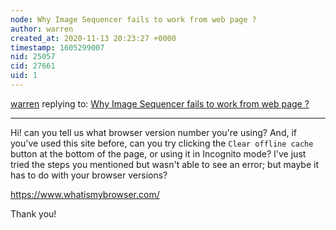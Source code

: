 ```yaml
---
node: Why Image Sequencer fails to work from web page ?
author: warren
created_at: 2020-11-13 20:23:27 +0000
timestamp: 1605299007
nid: 25057
cid: 27661
uid: 1
---
```




[warren](../profile/warren) replying to: [Why Image Sequencer fails to work from web page ?](../notes/dariusjack/11-13-2020/why-image-sequencer-fails-to-work-from-web-page)

----
Hi! can you tell us what browser version number you're using? And, if you've used this site before, can you try clicking the `Clear offline cache` button at the bottom of the page, or using it in Incognito mode? I've just tried the steps you mentioned but wasn't able to see an error; but maybe it has to do with your browser versions?

https://www.whatismybrowser.com/

Thank you!
